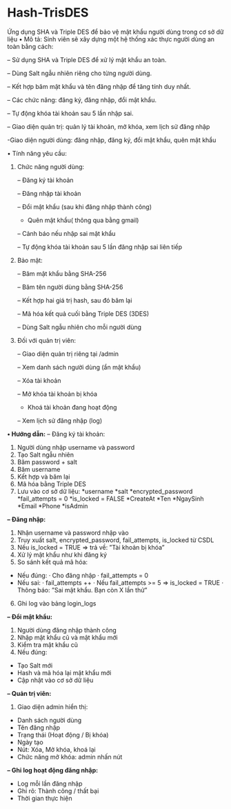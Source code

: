 # Hash-TrisDES
Ứng dụng SHA và Triple DES để bảo vệ mật khẩu người dùng trong cơ sở dữ liệu
• Mô tả: Sinh viên sẽ xây dựng một hệ thống xác thực người dùng an toàn bằng cách:

 – Sử dụng SHA và Triple DES để xử lý mật khẩu an toàn.
      
– Dùng Salt ngẫu nhiên riêng cho từng người dùng.
      
– Kết hợp băm mật khẩu và tên đăng nhập để tăng tính duy nhất.
      
– Các chức năng: đăng ký, đăng nhập, đổi mật khẩu.
      
– Tự động khóa tài khoản sau 5 lần nhập sai.
      
– Giao diện quản trị: quản lý tài khoản, mở khóa, xem lịch sử đăng nhập

-Giao diện người dùng: đăng nhập, đăng ký, đổi mật khẩu, quên mật khẩu


• Tính năng yêu cầu:
1. Chức năng người dùng:

    – Đăng ký tài khoản
    
    – Đăng nhập tài khoản
    
    – Đổi mật khẩu (sau khi đăng nhập thành công)

    - Quên mật khẩu( thông qua bằng gmail)
    
    – Cảnh báo nếu nhập sai mật khẩu
    
    – Tự động khóa tài khoản sau 5 lần đăng nhập sai liên tiếp

3. Bảo mật:

      – Băm mật khẩu bằng SHA-256
      
      – Băm tên người dùng bằng SHA-256
      
      – Kết hợp hai giá trị hash, sau đó băm lại
      
      – Mã hóa kết quả cuối bằng Triple DES (3DES)
      
      – Dùng Salt ngẫu nhiên cho mỗi người dùng
  
5. Đối với quản trị viên:

      – Giao diện quản trị riêng tại /admin
       
      – Xem danh sách người dùng (ẩn mật khẩu)
      
      – Xóa tài khoản
        
      – Mở khóa tài khoản bị khóa

      - Khoá tài khoản đang hoạt động
        
      – Xem lịch sử đăng nhập (log)

**• Hướng dẫn:**
– Đăng ký tài khoản:
1. Người dùng nhập username và password
2. Tạo Salt ngẫu nhiên
3. Băm password + salt
4. Băm username
5. Kết hợp và băm lại
6. Mã hóa bằng Triple DES
7. Lưu vào cơ sở dữ liệu:
*username
*salt
*encrypted_password
*fail_attempts = 0
*is_locked = FALSE
*CreateAt
*Ten
*NgaySinh
*Email
*Phone
*isAdmin

**– Đăng nhập:**
1. Nhận username và password nhập vào
2. Truy xuất salt, encrypted_password, fail_attempts, is_locked từ CSDL
3. Nếu is_locked = TRUE ⇒ trả về: ”Tài khoản bị khóa”
4. Xử lý mật khẩu như khi đăng ký
5. So sánh kết quả mã hóa:
  * Nếu đúng:
    · Cho đăng nhập
    · fail_attempts = 0
  * Nếu sai:
    · fail_attempts ++
    · Nếu fail_attempts >= 5 ⇒ is_locked = TRUE
    · Thông báo: ”Sai mật khẩu. Bạn còn X lần thử”
6. Ghi log vào bảng login_logs

**– Đổi mật khẩu:**
1. Người dùng đăng nhập thành công
2. Nhập mật khẩu cũ và mật khẩu mới
3. Kiểm tra mật khẩu cũ
4. Nếu đúng:
* Tạo Salt mới
* Hash và mã hóa lại mật khẩu mới
* Cập nhật vào cơ sở dữ liệu


**– Quản trị viên:**
1. Giao diện admin hiển thị:
* Danh sách người dùng
* Tên đăng nhập
* Trạng thái (Hoạt động / Bị khóa)
* Ngày tạo
* Nút: Xóa, Mở khóa, khoá lại
* Chức năng mở khóa: admin nhấn nút

**– Ghi log hoạt động đăng nhập:**
  * Log mỗi lần đăng nhập
  * Ghi rõ: Thành công / thất bại
  * Thời gian thực hiện

